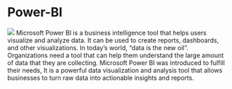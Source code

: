 # Power-BI
<IMG SRC = "https://www.meldium.com/wp-content/uploads/2019/11/power-BI.png">
Microsoft Power BI is a business intelligence tool that helps users visualize and analyze data. It can be used to create reports, dashboards, and other visualizations. 
In today’s world, “data is the new oil”. Organizations need a tool that can help them understand the large amount of data that they are collecting. Microsoft Power BI was introduced to fulfill their needs, It is a powerful data visualization and analysis tool that allows businesses to turn raw data into actionable insights and reports.
